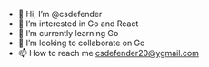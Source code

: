 - 👋 Hi, I’m @csdefender
- 👀 I’m interested in Go and React
- 🌱 I’m currently learning Go
- 💞️ I’m looking to collaborate on Go
- 📫 How to reach me csdefender20@ygmail.com

<!---
csdefender/csdefender is a ✨ special ✨ repository because its `README.md` (this file) appears on your GitHub profile.
You can click the Preview link to take a look at your changes.
--->
